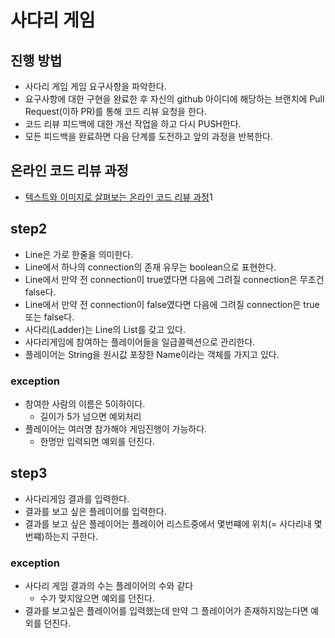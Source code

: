 # 사다리 게임
## 진행 방법
* 사다리 게임 게임 요구사항을 파악한다.
* 요구사항에 대한 구현을 완료한 후 자신의 github 아이디에 해당하는 브랜치에 Pull Request(이하 PR)를 통해 코드 리뷰 요청을 한다.
* 코드 리뷰 피드백에 대한 개선 작업을 하고 다시 PUSH한다.
* 모든 피드백을 완료하면 다음 단계를 도전하고 앞의 과정을 반복한다.

## 온라인 코드 리뷰 과정
* [텍스트와 이미지로 살펴보는 온라인 코드 리뷰 과정](https://github.com/nextstep-step/nextstep-docs/tree/master/codereview)1

## step2
- Line은 가로 한줄을 의미한다.
- Line에서 하나의 connection의 존재 유무는 boolean으로 표현한다.
- Line에서 만약 전 connection이 true였다면 다음에 그려질 connection은 무조건 false다.
- Line에서 만약 전 connection이 false였다면 다음에 그려질 connection은 true 또는 false다.
- 사다리(Ladder)는 Line의 List를 갖고 있다.
- 사다리게임에 참여하는 플레이어들을 일급콜렉션으로 관리한다.
- 플레이어는 String을 원시값 포장한 Name이라는 객체를 가지고 있다.

### exception
- 참여한 사람의 이름은 5이하이다.
  - 길이가 5가 넘으면 예외처리
- 플레이어는 여러명 참가해야 게임진행이 가능하다.
  - 한명만 입력되면 예외를 던진다.
  
## step3
- 사다리게임 결과를 입력한다.
- 결과를 보고 싶은 플레이어를 입력한다.
- 결과를 보고 싶은 플레이어는 플레이어 리스트중에서 몇번쨰에 위치(= 사다리내 몇번쨰)하는지 구한다.

### exception
- 사다리 게임 결과의 수는 플레이어의 수와 같다
  - 수가 맞지않으면 예외를 던진다.
- 결과를 보고싶은 플레이어를 입력했는데 만약 그 플레이어가 존재하지않는다면 예외를 던진다.

  
  